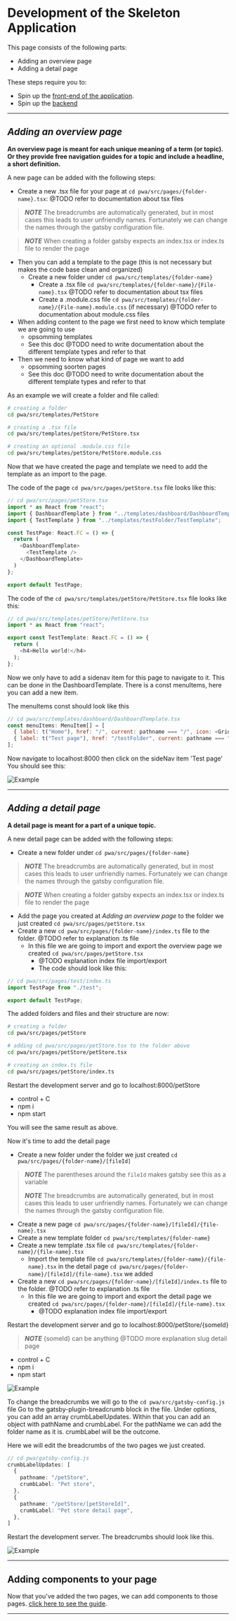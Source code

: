 # Development of the Skeleton Application

This page consists of the following parts:

- Adding an overview page
- Adding a detail page

These steps require you to: 
- Spin up the [front-end of the application](./docs/frontend.md).
- Spin up the [backend](./docs/backend.md)

---

## _Adding an overview page_

<strong>An overview page is meant for each unique meaning of a term (or topic).
Or they provide free navigation guides for a topic and include a headline, a short definition.
</strong>

A new page can be added with the following steps:

- Create a new .tsx file for your page at `cd pwa/src/pages/{folder-name}.tsx`:  @TODO refer to documentation about tsx files

> **_NOTE_**
> The breadcrumbs are automatically generated, but in most cases this leads to user unfriendly names. Fortunately we can change the names through the gatsby configuration file.

> **_NOTE_** 
> When creating a folder gatsby expects an index.tsx or index.ts file to render the page

- Then you can add a template to the page (this is not necessary but makes the code base clean and organized)
  - Create a new folder under `cd pwa/src/templates/{folder-name}`
    - Create a .tsx file `cd pwa/src/templates/{folder-name}/{File-name}.tsx` @TODO refer to documentation about tsx files
    - Create a .module.css file `cd pwa/src/templates/{folder-name}/{File-name}.module.css` (if necessary) @TODO refer to documentation about module.css files
- When adding content to the page we first need to know which template we are going to use
  - opsomming templates
  - See this doc @TODO need to write documentation about the different template types and refer to that
- Then we need to know what kind of page we want to add
  - opsomming soorten pages
  - See this doc @TODO need to write documentation about the different template types and refer to that

As an example we will create a folder and file called: 
```bash
# creating a folder
cd pwa/src/templates/PetStore

# creating a .tsx file
cd pwa/src/templates/petStore/PetStore.tsx

# creating an optional .module.css file
cd pwa/src/templates/petStore/PetStore.module.css
```

Now that we have created the page and template we need to add the template as an import to the page.

The code of the page `cd pwa/src/pages/petStore.tsx` file looks like this:
```Javascript
// cd pwa/src/pages/petStore.tsx
import * as React from "react";
import { DashboardTemplate } from "../templates/dashboard/DashboardTemplate";
import { TestTemplate } from "../templates/testFolder/TestTemplate";

const TestPage: React.FC = () => {
  return (
    <DashboardTemplate>
      <TestTemplate />
    </DashboardTemplate>
  )
};

export default TestPage;
```

The code of the `cd pwa/src/templates/petStore/PetStore.tsx` file looks like this:
```Javascript
// cd pwa/src/templates/petStore/PetStore.tsx
import * as React from "react";

export const TestTemplate: React.FC = () => {
  return (
    <h4>Hello world!</h4>
  );
};
```

Now we only have to add a sidenav item for this page to navigate to it. 
This can be done in the DashboardTemplate. There is a const menuItems, here you can add a new item.

The menuItems const should look like this
```Javascript
// cd pwa/src/templates/dashboard/DashboardTemplate.tsx
const menuItems: MenuItem[] = [
  { label: t("Home"), href: "/", current: pathname === "/", icon: <GridIcon /> },
  { label: t("Test page"), href: "/testFolder", current: pathname === "/testFolder", icon: <GridIcon /> }
];
```

Now navigate to localhost:8000 then click on the sideNav item 'Test page'
You should see this:

![Example](./images/test.png)

---

## _Adding a detail page_

<strong>A detail page is meant for a part of a unique topic.</strong>

A new detail page can be added with the following steps:

- Create a new folder under `cd pwa/src/pages/{folder-name}` 

> **_NOTE_**
> The breadcrumbs are automatically generated, but in most cases this leads to user unfriendly names. Fortunately we can change the names through the gatsby configuration file.

> **_NOTE_**
> When creating a folder gatsby expects an index.tsx or index.ts file to render the page

- Add the page you created at _Adding an overview page_ to the folder we just created `cd pwa/src/pages/petStore.tsx`
- Create a new `cd pwa/src/pages/{folder-name}/index.ts` file to the folder. @TODO refer to explanation .ts file
  - In this file we are going to import and export the overview page we created `cd pwa/src/pages/petStore.tsx`
    - @TODO explanation index file import/export
    - The code should look like this:
```Typescript
// cd pwa/src/pages/test/index.ts
import TestPage from "./test";

export default TestPage;
```

The added folders and files and their structure are now:

```bash
# creating a folder
cd pwa/src/pages/petStore

# adding cd pwa/src/pages/petStore.tsx to the folder above
cd pwa/src/pages/petStore/petStore.tsx

# creating an index.ts file
cd pwa/src/pages/petStore/index.ts
```

Restart the development server and go to localhost:8000/petStore
- control + C
- npm i 
- npm start

You will see the same result as above. 

Now it's time to add the detail page
- Create a new folder under the folder we just created `cd pwa/src/pages/{folder-name}/[fileId]`

> **_NOTE_**
> The parentheses around the `fileId` makes gatsby see this as a variable
>
> **_NOTE_**
> The breadcrumbs are automatically generated, but in most cases this leads to user unfriendly names. Fortunately we can change the names through the gatsby configuration file.


- Create a new page `cd pwa/src/pages/{folder-name}/[fileId]/{file-name}.tsx`
- Create a new template folder `cd pwa/src/templates/{folder-name}`
- Create a new template .tsx file `cd pwa/src/templates/{folder-name}/{file-name}.tsx`
  - Import the template file `cd pwa/src/templates/{folder-name}/{file-name}.tsx` in the detail page `cd pwa/src/pages/{folder-name}/[fileId]/{file-name}.tsx` we added
- Create a new `cd pwa/src/pages/{folder-name}/[fileId]/index.ts` file to the folder. @TODO refer to explanation .ts file
  - In this file we are going to import and export the detail page we created `cd pwa/src/pages/{folder-name}/[fileId]/{file-name}.tsx`
    - @TODO explanation index file import/export

Restart the development server and go to localhost:8000/petStore/{someId}

> **_NOTE_**
> {someId} can be anything @TODO more explanation slug detail page

- control + C
- npm i
- npm start

![Example](./images/testDetailPage.png)

To change the breadcrumbs we will go to the `cd pwa/src/gatsby-config.js` file
Go to the gatsby-plugin-breadcrumb block in the file. 
Under options, you can add an array crumbLabelUpdates.
Within that you can add an object with pathName and crumbLabel. 
For the pathName we can add the folder name as it is. crumbLabel will be the outcome.

Here we will edit the breadcrumbs of the two pages we just created.

```Typescript
// cd pwa/gatsby-config.js
crumbLabelUpdates: [
  {
    pathname: "/petStore",
    crumbLabel: "Pet store",
  },
  {
    pathname: "/petStore/[petStoreId]",
    crumbLabel: "Pet store detail page",
  },
]
```

Restart the development server. The breadcrumbs should look like this. 

![Example](./images/breadcrumbs.png)

---

## Adding components to your page

Now that you've added the two pages, we can add components to those pages.
[click here to see the guide](./components.md).

---
